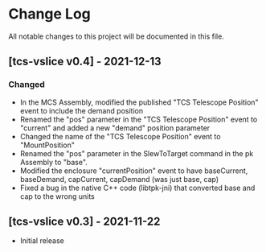 # Change Log
All notable changes to this project will be documented in this file.

## [tcs-vslice v0.4] - 2021-12-13

### Changed

* In the MCS Assembly, modified the published "TCS Telescope Position" event to include the demand position
* Renamed the "pos" parameter in the "TCS Telescope Position" event to "current" and added a new "demand" position parameter
* Changed the name of the "TCS Telescope Position" event to "MountPosition"
* Renamed the "pos" parameter in the SlewToTarget command in the pk Assembly to "base".
* Modified the enclosure "currentPosition" event to have baseCurrent, baseDemand, capCurrent, capDemand (was just base, cap)
* Fixed a bug in the native C++ code (libtpk-jni) that converted base and cap to the wrong units

## [tcs-vslice v0.3] - 2021-11-22

- Initial release

